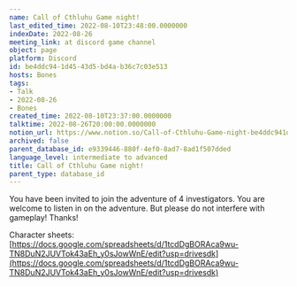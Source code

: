```yaml
---
name: Call of Cthluhu Game night!
last_edited_time: 2022-08-10T23:48:00.0000000
indexDate: 2022-08-26
meeting_link: at discord game channel
object: page
platform: Discord
id: be4ddc94-1d45-43d5-bd4a-b36c7c03e513
hosts: Bones
tags:
- Talk
- 2022-08-26
- Bones
created_time: 2022-08-10T23:37:00.0000000
talktime: 2022-08-26T20:00:00.0000000
notion_url: https://www.notion.so/Call-of-Cthluhu-Game-night-be4ddc941d4543d5bd4ab36c7c03e513
archived: false
parent_database_id: e9339446-880f-4ef0-8ad7-8ad1f507dded
language_level: intermediate to advanced
title: Call of Cthluhu Game night!
parent_type: database_id
---
```


You have been invited to join the adventure of 4 investigators. 
You are welcome to listen in on the adventure. But please do not interfere with gameplay! Thanks!



Character sheets: 
[https://docs.google.com/spreadsheets/d/1tcdDgBORAca9wu-TN8DuN2JUVTok43aEh_y0sJowWnE/edit?usp=drivesdk](https://docs.google.com/spreadsheets/d/1tcdDgBORAca9wu-TN8DuN2JUVTok43aEh_y0sJowWnE/edit?usp=drivesdk)   












